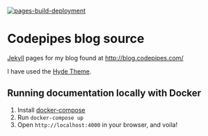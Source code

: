[![pages-build-deployment](https://github.com/kkapelon/codepipes-blog/actions/workflows/pages/pages-build-deployment/badge.svg)](https://github.com/kkapelon/codepipes-blog/actions/workflows/pages/pages-build-deployment)

# Codepipes blog source
[Jekyll](http://jekyllrb.com/) pages for my blog found at http://blog.codepipes.com/

I have used the [Hyde Theme](http://hyde.getpoole.com/).

## Running documentation locally with Docker

1. Install [docker-compose](https://docs.docker.com/compose/)
1. Run `docker-compose up`
1. Open `http://localhost:4000` in your browser, and voila!
